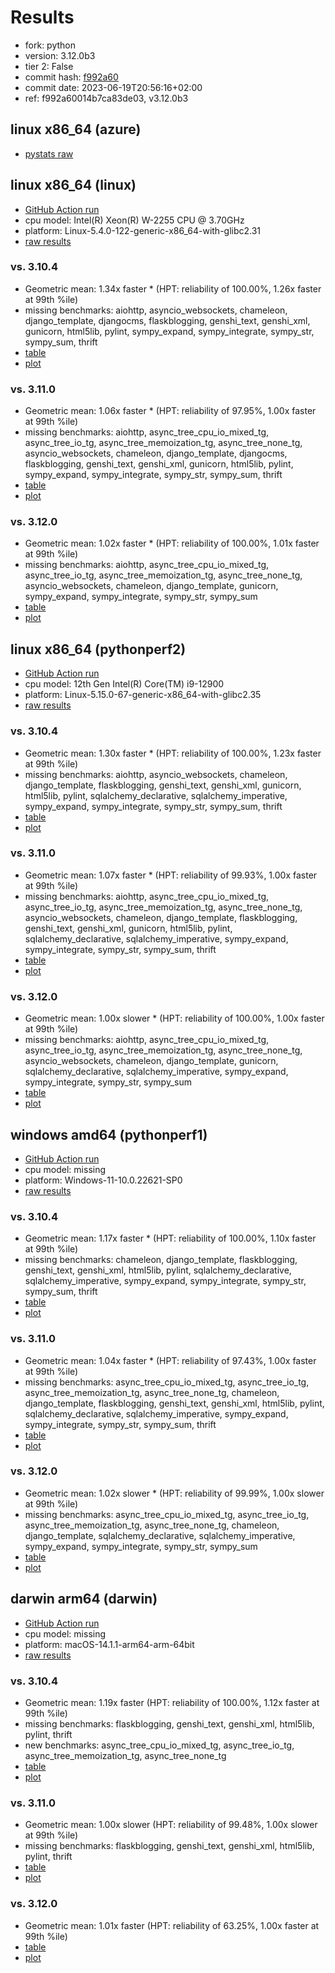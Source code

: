 # Results

- fork: python
- version: 3.12.0b3
- tier 2: False
- commit hash: [f992a60](https://github.com/python/cpython/commit/f992a60)
- commit date: 2023-06-19T20:56:16+02:00
- ref: f992a60014b7ca83de03, v3.12.0b3

## linux x86_64 (azure)

- [pystats raw](bm-20230619-azure-x86_64-python-v3.12.0b3-3.12.0b3-f992a60-pystats.json)

## linux x86_64 (linux)

- [GitHub Action run](https://github.com/faster-cpython/benchmarking/actions/runs/5346696835)
- cpu model: Intel(R) Xeon(R) W-2255 CPU @ 3.70GHz
- platform: Linux-5.4.0-122-generic-x86_64-with-glibc2.31
- [raw results](bm-20230619-linux-x86_64-python-v3.12.0b3-3.12.0b3-f992a60.json)

### vs. 3.10.4

- Geometric mean: 1.34x faster \* (HPT: reliability of 100.00%, 1.26x faster at 99th %ile)
- missing benchmarks: aiohttp, asyncio_websockets, chameleon, django_template, djangocms, flaskblogging, genshi_text, genshi_xml, gunicorn, html5lib, pylint, sympy_expand, sympy_integrate, sympy_str, sympy_sum, thrift
- [table](bm-20230619-linux-x86_64-python-v3.12.0b3-3.12.0b3-f992a60-vs-3.10.4.md)
- [plot](bm-20230619-linux-x86_64-python-v3.12.0b3-3.12.0b3-f992a60-vs-3.10.4.png)

### vs. 3.11.0

- Geometric mean: 1.06x faster \* (HPT: reliability of 97.95%, 1.00x faster at 99th %ile)
- missing benchmarks: aiohttp, async_tree_cpu_io_mixed_tg, async_tree_io_tg, async_tree_memoization_tg, async_tree_none_tg, asyncio_websockets, chameleon, django_template, djangocms, flaskblogging, genshi_text, genshi_xml, gunicorn, html5lib, pylint, sympy_expand, sympy_integrate, sympy_str, sympy_sum, thrift
- [table](bm-20230619-linux-x86_64-python-v3.12.0b3-3.12.0b3-f992a60-vs-3.11.0.md)
- [plot](bm-20230619-linux-x86_64-python-v3.12.0b3-3.12.0b3-f992a60-vs-3.11.0.png)

### vs. 3.12.0

- Geometric mean: 1.02x faster \* (HPT: reliability of 100.00%, 1.01x faster at 99th %ile)
- missing benchmarks: aiohttp, async_tree_cpu_io_mixed_tg, async_tree_io_tg, async_tree_memoization_tg, async_tree_none_tg, asyncio_websockets, chameleon, django_template, gunicorn, sympy_expand, sympy_integrate, sympy_str, sympy_sum
- [table](bm-20230619-linux-x86_64-python-v3.12.0b3-3.12.0b3-f992a60-vs-3.12.0.md)
- [plot](bm-20230619-linux-x86_64-python-v3.12.0b3-3.12.0b3-f992a60-vs-3.12.0.png)

## linux x86_64 (pythonperf2)

- [GitHub Action run](https://github.com/faster-cpython/benchmarking/actions/runs/5346696835)
- cpu model: 12th Gen Intel(R) Core(TM) i9-12900
- platform: Linux-5.15.0-67-generic-x86_64-with-glibc2.35
- [raw results](bm-20230619-pythonperf2-x86_64-python-v3.12.0b3-3.12.0b3-f992a60.json)

### vs. 3.10.4

- Geometric mean: 1.30x faster \* (HPT: reliability of 100.00%, 1.23x faster at 99th %ile)
- missing benchmarks: aiohttp, asyncio_websockets, chameleon, django_template, flaskblogging, genshi_text, genshi_xml, gunicorn, html5lib, pylint, sqlalchemy_declarative, sqlalchemy_imperative, sympy_expand, sympy_integrate, sympy_str, sympy_sum, thrift
- [table](bm-20230619-pythonperf2-x86_64-python-v3.12.0b3-3.12.0b3-f992a60-vs-3.10.4.md)
- [plot](bm-20230619-pythonperf2-x86_64-python-v3.12.0b3-3.12.0b3-f992a60-vs-3.10.4.png)

### vs. 3.11.0

- Geometric mean: 1.07x faster \* (HPT: reliability of 99.93%, 1.00x faster at 99th %ile)
- missing benchmarks: aiohttp, async_tree_cpu_io_mixed_tg, async_tree_io_tg, async_tree_memoization_tg, async_tree_none_tg, asyncio_websockets, chameleon, django_template, flaskblogging, genshi_text, genshi_xml, gunicorn, html5lib, pylint, sqlalchemy_declarative, sqlalchemy_imperative, sympy_expand, sympy_integrate, sympy_str, sympy_sum, thrift
- [table](bm-20230619-pythonperf2-x86_64-python-v3.12.0b3-3.12.0b3-f992a60-vs-3.11.0.md)
- [plot](bm-20230619-pythonperf2-x86_64-python-v3.12.0b3-3.12.0b3-f992a60-vs-3.11.0.png)

### vs. 3.12.0

- Geometric mean: 1.00x slower \* (HPT: reliability of 100.00%, 1.00x faster at 99th %ile)
- missing benchmarks: aiohttp, async_tree_cpu_io_mixed_tg, async_tree_io_tg, async_tree_memoization_tg, async_tree_none_tg, asyncio_websockets, chameleon, django_template, gunicorn, sqlalchemy_declarative, sqlalchemy_imperative, sympy_expand, sympy_integrate, sympy_str, sympy_sum
- [table](bm-20230619-pythonperf2-x86_64-python-v3.12.0b3-3.12.0b3-f992a60-vs-3.12.0.md)
- [plot](bm-20230619-pythonperf2-x86_64-python-v3.12.0b3-3.12.0b3-f992a60-vs-3.12.0.png)

## windows amd64 (pythonperf1)

- [GitHub Action run](https://github.com/faster-cpython/benchmarking/actions/runs/5346696835)
- cpu model: missing
- platform: Windows-11-10.0.22621-SP0
- [raw results](bm-20230619-pythonperf1-amd64-python-v3.12.0b3-3.12.0b3-f992a60.json)

### vs. 3.10.4

- Geometric mean: 1.17x faster \* (HPT: reliability of 100.00%, 1.10x faster at 99th %ile)
- missing benchmarks: chameleon, django_template, flaskblogging, genshi_text, genshi_xml, html5lib, pylint, sqlalchemy_declarative, sqlalchemy_imperative, sympy_expand, sympy_integrate, sympy_str, sympy_sum, thrift
- [table](bm-20230619-pythonperf1-amd64-python-v3.12.0b3-3.12.0b3-f992a60-vs-3.10.4.md)
- [plot](bm-20230619-pythonperf1-amd64-python-v3.12.0b3-3.12.0b3-f992a60-vs-3.10.4.png)

### vs. 3.11.0

- Geometric mean: 1.04x faster \* (HPT: reliability of 97.43%, 1.00x faster at 99th %ile)
- missing benchmarks: async_tree_cpu_io_mixed_tg, async_tree_io_tg, async_tree_memoization_tg, async_tree_none_tg, chameleon, django_template, flaskblogging, genshi_text, genshi_xml, html5lib, pylint, sqlalchemy_declarative, sqlalchemy_imperative, sympy_expand, sympy_integrate, sympy_str, sympy_sum, thrift
- [table](bm-20230619-pythonperf1-amd64-python-v3.12.0b3-3.12.0b3-f992a60-vs-3.11.0.md)
- [plot](bm-20230619-pythonperf1-amd64-python-v3.12.0b3-3.12.0b3-f992a60-vs-3.11.0.png)

### vs. 3.12.0

- Geometric mean: 1.02x slower \* (HPT: reliability of 99.99%, 1.00x slower at 99th %ile)
- missing benchmarks: async_tree_cpu_io_mixed_tg, async_tree_io_tg, async_tree_memoization_tg, async_tree_none_tg, chameleon, django_template, sqlalchemy_declarative, sqlalchemy_imperative, sympy_expand, sympy_integrate, sympy_str, sympy_sum
- [table](bm-20230619-pythonperf1-amd64-python-v3.12.0b3-3.12.0b3-f992a60-vs-3.12.0.md)
- [plot](bm-20230619-pythonperf1-amd64-python-v3.12.0b3-3.12.0b3-f992a60-vs-3.12.0.png)

## darwin arm64 (darwin)

- [GitHub Action run](https://github.com/faster-cpython/benchmarking/actions/runs/6961755460)
- cpu model: missing
- platform: macOS-14.1.1-arm64-arm-64bit
- [raw results](bm-20230619-darwin-arm64-python-f992a60014b7ca83de03-3.12.0b3-f992a60.json)

### vs. 3.10.4

- Geometric mean: 1.19x faster (HPT: reliability of 100.00%, 1.12x faster at 99th %ile)
- missing benchmarks: flaskblogging, genshi_text, genshi_xml, html5lib, pylint, thrift
- new benchmarks: async_tree_cpu_io_mixed_tg, async_tree_io_tg, async_tree_memoization_tg, async_tree_none_tg
- [table](bm-20230619-darwin-arm64-python-f992a60014b7ca83de03-3.12.0b3-f992a60-vs-3.10.4.md)
- [plot](bm-20230619-darwin-arm64-python-f992a60014b7ca83de03-3.12.0b3-f992a60-vs-3.10.4.png)

### vs. 3.11.0

- Geometric mean: 1.00x slower (HPT: reliability of 99.48%, 1.00x slower at 99th %ile)
- missing benchmarks: flaskblogging, genshi_text, genshi_xml, html5lib, pylint, thrift
- [table](bm-20230619-darwin-arm64-python-f992a60014b7ca83de03-3.12.0b3-f992a60-vs-3.11.0.md)
- [plot](bm-20230619-darwin-arm64-python-f992a60014b7ca83de03-3.12.0b3-f992a60-vs-3.11.0.png)

### vs. 3.12.0

- Geometric mean: 1.01x faster (HPT: reliability of 63.25%, 1.00x faster at 99th %ile)
- [table](bm-20230619-darwin-arm64-python-f992a60014b7ca83de03-3.12.0b3-f992a60-vs-3.12.0.md)
- [plot](bm-20230619-darwin-arm64-python-f992a60014b7ca83de03-3.12.0b3-f992a60-vs-3.12.0.png)

